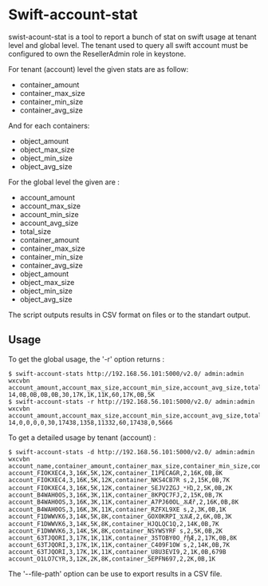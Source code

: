 Swift-account-stat
==================

swist-acount-stat is a tool to report a bunch of stat
on swift usage at tenant level and global level.
The tenant used to query all swift account must be configured
to own the ResellerAdmin role in keystone.

For tenant (account) level the given stats are as follow:

 - container_amount
 - container_max_size
 - container_min_size
 - container_avg_size

And for each containers:

 - object_amount
 - object_max_size
 - object_min_size
 - object_avg_size

For the global level the given are :

- account_amount
- account_max_size
- account_min_size
- account_avg_size
- total_size
- container_amount
- container_max_size
- container_min_size
- container_avg_size
- object_amount
- object_max_size
- object_min_size
- object_avg_size

The script outputs results in CSV format on files or
to the standart output.

Usage
-----

To get the global usage, the '-r' option returns :

    $ swift-account-stats http://192.168.56.101:5000/v2.0/ admin:admin wxcvbn
    account_amount,account_max_size,account_min_size,account_avg_size,total_size,container_amount,container_max_size,container_min_size,container_avg_size,object_amount,object_max_size,object_min_size,object_avg_size
    14,0B,0B,0B,0B,30,17K,1K,11K,60,17K,0B,5K
    $ swift-account-stats -r http://192.168.56.101:5000/v2.0/ admin:admin wxcvbn
    account_amount,account_max_size,account_min_size,account_avg_size,total_size,container_amount,container_max_size,container_min_size,container_avg_size,object_amount,object_max_size,object_min_size,object_avg_size
    14,0,0,0,0,30,17438,1358,11332,60,17438,0,5666

To get a detailed usage by tenant (account) :

    $ swift-account-stats -d http://192.168.56.101:5000/v2.0/ admin:admin wxcvbn
    account_name,container_amount,container_max_size,container_min_size,container_avg_size,container_name,object_amount,object_max_size,object_min_size,object_avg_size
    account_FIOKXEC4,3,16K,5K,12K,container_I1PECAGR,2,16K,0B,8K
    account_FIOKXEC4,3,16K,5K,12K,container_NKS4CB7R s,2,15K,0B,7K
    account_FIOKXEC4,3,16K,5K,12K,container_SEJV2ZGJ_ʶͰΏ,2,5K,0B,2K
    account_B4WAH0OS,3,16K,3K,11K,container_8KPQC7FJ,2,15K,0B,7K
    account_B4WAH0OS,3,16K,3K,11K,container_A7PJ60OL_ѪÆř,2,16K,0B,8K
    account_B4WAH0OS,3,16K,3K,11K,container_RZFXL9XE s,2,3K,0B,1K
    account_F1DWWVK6,3,14K,5K,8K,container_GOX0KRPI_ϪѪÆ,2,6K,0B,3K
    account_F1DWWVK6,3,14K,5K,8K,container_HJQLQC1Q,2,14K,0B,7K
    account_F1DWWVK6,3,14K,5K,8K,container_NSYWSYRF s,2,5K,0B,2K
    account_63TJQORI,3,17K,1K,11K,container_3STOBY0O_řɧÆ,2,17K,0B,8K
    account_63TJQORI,3,17K,1K,11K,container_C409F1OW s,2,14K,0B,7K
    account_63TJQORI,3,17K,1K,11K,container_U8U3EVI9,2,1K,0B,679B
    account_O1LO7CYR,3,12K,2K,8K,container_5EPFN697,2,2K,0B,1K

The '--file-path' option can be use to export results in a CSV file.
